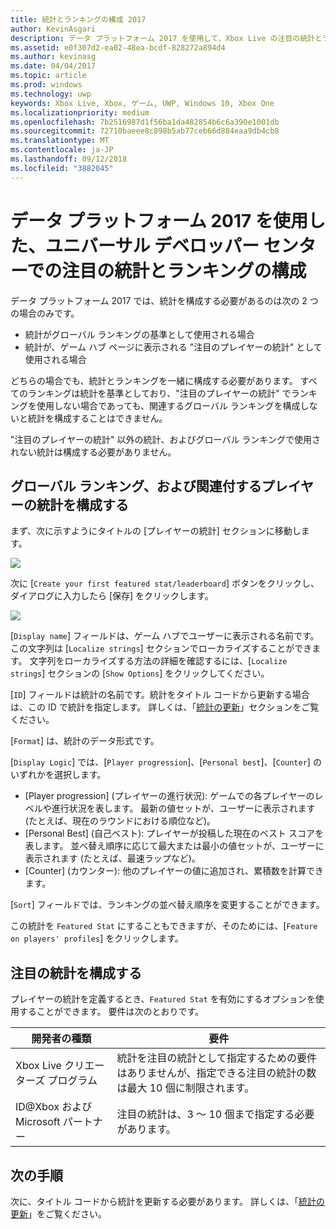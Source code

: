 ```yaml
---
title: 統計とランキングの構成 2017
author: KevinAsgari
description: データ プラットフォーム 2017 を使用して、Xbox Live の注目の統計とランキングをユニバーサル デベロッパー センターで構成する方法について説明します。
ms.assetid: e0f307d2-ea02-48ea-bcdf-828272a894d4
ms.author: kevinasg
ms.date: 04/04/2017
ms.topic: article
ms.prod: windows
ms.technology: uwp
keywords: Xbox Live, Xbox, ゲーム, UWP, Windows 10, Xbox One
ms.localizationpriority: medium
ms.openlocfilehash: 7b2516987d1f56ba1da482854b6c6a390e1001db
ms.sourcegitcommit: 72710baeee8c898b5ab77ceb66d884eaa9db4cb8
ms.translationtype: MT
ms.contentlocale: ja-JP
ms.lasthandoff: 09/12/2018
ms.locfileid: "3882045"
---
```

# <a name="configuring-featured-stats-or-leaderboards-on-universal-dev-center-with-data-platform-2017"></a>データ プラットフォーム 2017 を使用した、ユニバーサル デベロッパー センターでの注目の統計とランキングの構成

データ プラットフォーム 2017 では、統計を構成する必要があるのは次の 2 つの場合のみです。

* 統計がグローバル ランキングの基準として使用される場合
* 統計が、ゲーム ハブ ページに表示される "注目のプレイヤーの統計" として使用される場合

どちらの場合でも、統計とランキングを一緒に構成する必要があります。 すべてのランキングは統計を基準としており、"注目のプレイヤーの統計" でランキングを使用しない場合であっても、関連するグローバル ランキングを構成しないと統計を構成することはできません。

"注目のプレイヤーの統計" 以外の統計、およびグローバル ランキングで使用されない統計は構成する必要がありません。

## <a name="configure-a-global-leaderboard-and-an-associated-player-stat"></a>グローバル ランキング、および関連付するプレイヤーの統計を構成する

まず、次に示すようにタイトルの [プレイヤーの統計] セクションに移動します。

![](../images/omega/dev_center_player_stats_creators.png)

次に [`Create your first featured stat/leaderboard`] ボタンをクリックし、ダイアログに入力したら [保存] をクリックします。

![](../images/omega/dev_center_player_stats_creators_leaderboard.png)

[`Display name`] フィールドは、ゲーム ハブでユーザーに表示される名前です。  この文字列は [`Localize strings`] セクションでローカライズすることができます。  文字列をローカライズする方法の詳細を確認するには、[`Localize strings`] セクションの [`Show Options`] をクリックしてください。

[`ID`] フィールドは統計の名前です。統計をタイトル コードから更新する場合は、この ID で統計を指定します。   詳しくは、「[統計の更新](player-stats-updating.md)」セクションをご覧ください。

[`Format`] は、統計のデータ形式です。

[`Display Logic`] では、[`Player progression`]、[`Personal best`]、[`Counter`] のいずれかを選択します。
- [Player progression] (プレイヤーの進行状況): ゲームでの各プレイヤーのレベルや進行状況を表します。  最新の値セットが、ユーザーに表示されます   (たとえば、現在のラウンドにおける順位など)。
- [Personal Best] (自己ベスト): プレイヤーが投稿した現在のベスト スコアを表します。 並べ替え順序に応じて最大または最小の値セットが、ユーザーに表示されます   (たとえば、最速ラップなど)。
- [Counter] (カウンター): 他のプレイヤーの値に追加され、累積数を計算できます。  

[`Sort`] フィールドでは、ランキングの並べ替え順序を変更することができます。

この統計を `Featured Stat` にすることもできますが、そのためには、[`Feature on players' profiles`] をクリックします。  

## <a name="configure-featured-stats"></a>注目の統計を構成する

プレイヤーの統計を定義するとき、`Featured Stat` を有効にするオプションを使用することができます。  要件は次のとおりです。

| 開発者の種類 | 要件 |
|----------------|-------------|
| Xbox Live クリエーターズ プログラム | 統計を注目の統計として指定するための要件はありませんが、指定できる注目の統計の数は最大 10 個に制限されます。 |
| ID@Xbox および Microsoft パートナー | 注目の統計は、3 ～ 10 個まで指定する必要があります。 |

## <a name="next-steps"></a>次の手順

次に、タイトル コードから統計を更新する必要があります。  詳しくは、「[統計の更新](player-stats-updating.md)」をご覧ください。